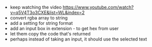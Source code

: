 * keep watching the video https://www.youtube.com/watch?v=q5V4T3o3CXE&list=WL&index=2
* convert rgba array to string
* add a setting for string format
* add an input box in extension - to get hex from user
* let them copy the code that's returned
* perhaps instead of taking an input, it should use the selected text
